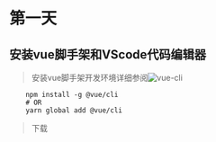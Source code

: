 # 第一天

## 安装vue脚手架和VScode代码编辑器


> 安装vue脚手架开发环境详细参阅![vue-cli](https://cli.vuejs.org/zh/#%E8%B5%B7%E6%AD%A5)

```
    npm install -g @vue/cli
    # OR
    yarn global add @vue/cli
```



> 下载
